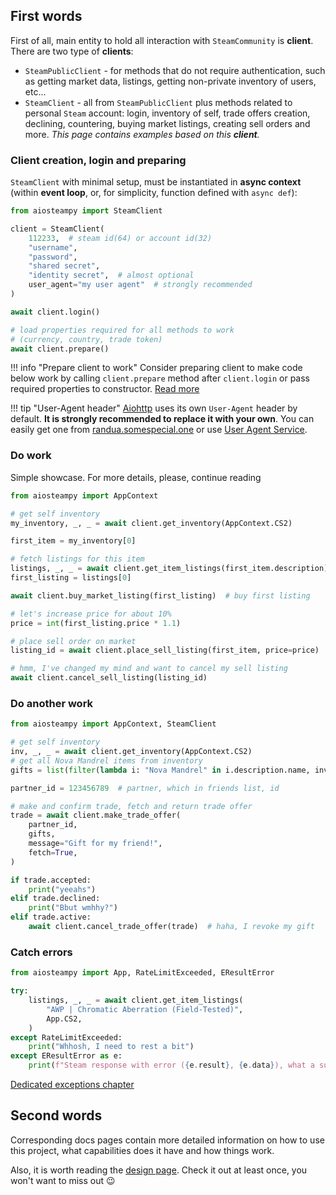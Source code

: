 ## First words

First of all, main entity to hold all interaction with `SteamCommunity` is **client**. There are two type of **clients**:

* `SteamPublicClient` - for methods that do not require authentication, such as getting market data, listings,
  getting non-private inventory of users, etc...
* `SteamClient` - all from `SteamPublicClient` plus methods related to personal `Steam` account: login, inventory of
  self, trade offers creation, declining, countering, buying market listings, creating sell orders and more.
  _This page contains examples based on this **client**._

### Client creation, login and preparing

`SteamClient` with minimal setup, must be instantiated in **async context** (within **event loop**, or,
for simplicity, function defined with `async def`):

```python
from aiosteampy import SteamClient

client = SteamClient(
    112233,  # steam id(64) or account id(32)
    "username",
    "password",
    "shared secret",
    "identity secret",  # almost optional
    user_agent="my user agent"  # strongly recommended
)

await client.login()

# load properties required for all methods to work
# (currency, country, trade token)
await client.prepare()
```

!!! info "Prepare client to work"
    Consider preparing client to make code below work by calling `client.prepare` method after `client.login`
    or pass required properties to constructor. [Read more](./client.md)

!!! tip "User-Agent header"
    [Aiohttp](https://docs.aiohttp.org/en/stable/) uses its own `User-Agent` header by default.
    **It is strongly recommended to replace it with your own**.
    You can easily get one from [randua.somespecial.one](https://randua.somespecial.one)
    or use [User Agent Service](./ext/user_agents.md).

### Do work

Simple showcase. For more details, please, continue reading

```python
from aiosteampy import AppContext

# get self inventory
my_inventory, _, _ = await client.get_inventory(AppContext.CS2)

first_item = my_inventory[0]

# fetch listings for this item
listings, _, _ = await client.get_item_listings(first_item.description)
first_listing = listings[0]

await client.buy_market_listing(first_listing)  # buy first listing

# let's increase price for about 10%
price = int(first_listing.price * 1.1)

# place sell order on market
listing_id = await client.place_sell_listing(first_item, price=price)

# hmm, I've changed my mind and want to cancel my sell listing
await client.cancel_sell_listing(listing_id)
```

### Do another work

```python
from aiosteampy import AppContext, SteamClient

# get self inventory
inv, _, _ = await client.get_inventory(AppContext.CS2)
# get all Nova Mandrel items from inventory 
gifts = list(filter(lambda i: "Nova Mandrel" in i.description.name, inv))

partner_id = 123456789  # partner, which in friends list, id

# make and confirm trade, fetch and return trade offer
trade = await client.make_trade_offer(
    partner_id, 
    gifts, 
    message="Gift for my friend!", 
    fetch=True,
)

if trade.accepted:
    print("yeeahs")
elif trade.declined:
    print("Bbut wmhhy?")
elif trade.active:
    await client.cancel_trade_offer(trade)  # haha, I revoke my gift
```

### Catch errors

```python
from aiosteampy import App, RateLimitExceeded, EResultError

try:
    listings, _, _ = await client.get_item_listings(
        "AWP | Chromatic Aberration (Field-Tested)",
        App.CS2,
    )
except RateLimitExceeded:
    print("Whhosh, I need to rest a bit")
except EResultError as e:
    print(f"Steam response with error ({e.result}, {e.data}), what a surprise!")
```

[Dedicated exceptions chapter](./exceptions.md)

## Second words

Corresponding docs pages contain more detailed information on how to use this project, what capabilities does it have
and how things work.

Also, it is worth reading the [design page](./design.md). Check it out at least once, you won't want to miss out 😉
